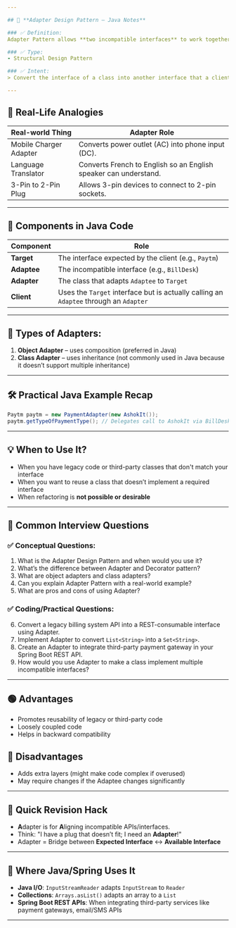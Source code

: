 ```yaml
---

## 🧠 **Adapter Design Pattern – Java Notes**

### ✅ Definition:
Adapter Pattern allows **two incompatible interfaces** to work together by converting the interface of one class into an interface expected by the client.

### ✅ Type:
- Structural Design Pattern

### ✅ Intent:
> Convert the interface of a class into another interface that a client expects.

---
```


## 🔌 **Real-Life Analogies**
| Real-world Thing       | Adapter Role                                                                 |
|------------------------|-------------------------------------------------------------------------------|
| Mobile Charger Adapter | Converts power outlet (AC) into phone input (DC).                            |
| Language Translator    | Converts French to English so an English speaker can understand.             |
| 3-Pin to 2-Pin Plug    | Allows 3-pin devices to connect to 2-pin sockets.                             |

---

## 🧩 **Components in Java Code**
| Component | Role |
|----------|------|
| **Target** | The interface expected by the client (e.g., `Paytm`) |
| **Adaptee** | The incompatible interface (e.g., `BillDesk`) |
| **Adapter** | The class that adapts `Adaptee` to `Target` |
| **Client** | Uses the `Target` interface but is actually calling an `Adaptee` through an `Adapter` |

---

## 🔁 Types of Adapters:
1. **Object Adapter** – uses composition (preferred in Java)
2. **Class Adapter** – uses inheritance (not commonly used in Java because it doesn’t support multiple inheritance)

---

## 🛠️ Practical Java Example Recap
```java
Paytm paytm = new PaymentAdapter(new AshokIt());
paytm.getTypeOfPaymentType(); // Delegates call to AshokIt via BillDesk interface
```

---

## 💡 When to Use It?
- When you have legacy code or third-party classes that don't match your interface
- When you want to reuse a class that doesn’t implement a required interface
- When refactoring is **not possible or desirable**

---

## 🧪 Common Interview Questions

### ✅ Conceptual Questions:
1. What is the Adapter Design Pattern and when would you use it?
2. What’s the difference between Adapter and Decorator pattern?
3. What are object adapters and class adapters?
4. Can you explain Adapter Pattern with a real-world example?
5. What are pros and cons of using Adapter?

### ✅ Coding/Practical Questions:
6. Convert a legacy billing system API into a REST-consumable interface using Adapter.
7. Implement Adapter to convert `List<String>` into a `Set<String>`.
8. Create an Adapter to integrate third-party payment gateway in your Spring Boot REST API.
9. How would you use Adapter to make a class implement multiple incompatible interfaces?

---

## 🟢 Advantages
- Promotes reusability of legacy or third-party code
- Loosely coupled code
- Helps in backward compatibility

## 🔴 Disadvantages
- Adds extra layers (might make code complex if overused)
- May require changes if the Adaptee changes significantly

---

## 🔁 Quick Revision Hack
- **A**dapter is for **A**ligning incompatible APIs/interfaces.
- Think: "I have a plug that doesn’t fit; I need an **Adapter**!"
- Adapter = Bridge between **Expected Interface** ↔ **Available Interface**

---

## 🧩 Where Java/Spring Uses It
- **Java I/O**: `InputStreamReader` adapts `InputStream` to `Reader`
- **Collections**: `Arrays.asList()` adapts an array to a `List`
- **Spring Boot REST APIs**: When integrating third-party services like payment gateways, email/SMS APIs

---
